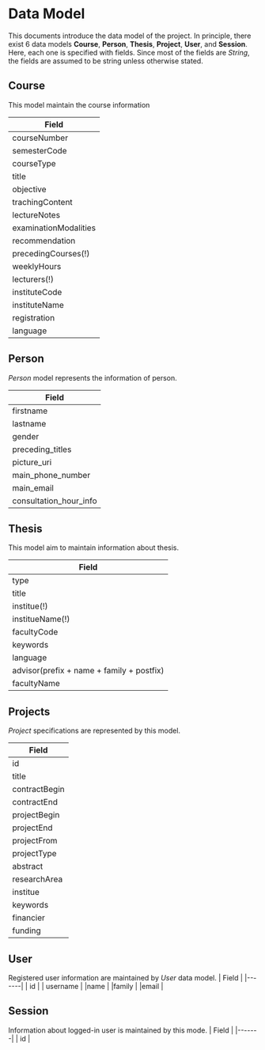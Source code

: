 # Data Model
This documents introduce the data model of the project. In principle, there exist 6 data models **Course**, **Person**, **Thesis**, **Project**, **User**, and **Session**. Here, each one is specified with fields.
Since most of the fields are *String*, the fields are assumed to be string unless otherwise stated.
## Course
This model maintain the course information

| Field |
|-------|
| courseNumber |
| semesterCode |
| courseType   |
| title |
| objective |
| trachingContent |
| lectureNotes |
| examinationModalities |
| recommendation |
| precedingCourses(!) |
| weeklyHours |
| lecturers(!) |
| instituteCode |
| instituteName |
| registration |
| language |


## Person
*Person* model represents the information of person.

| Field |
|-------|
| firstname |
| lastname |
| gender  |
| preceding_titles |
| picture_uri |
| main_phone_number |
| main_email |
| consultation_hour_info |


## Thesis
This model aim to maintain information about thesis.

| Field |
|-------|
| type |
| title |
| institue(!) |
| institueName(!) |
| facultyCode |
| keywords |
| language |
| advisor(prefix +  name + family + postfix) |
| facultyName |

## Projects
*Project* specifications are represented by this model.

| Field |
|-------|
| id |
| title |
| contractBegin |
| contractEnd |
| projectBegin |
| projectEnd |
| projectFrom |
| projectType |
| abstract |
| researchArea |
| institue |
| keywords |
| financier |
| funding |

## User
Registered user information are maintained by *User* data model.
| Field |
|-------|
| id |
| username |
|name |
|family |
|email |

## Session
Information about logged-in user is maintained by this mode.
| Field |
|-------|
| id |
